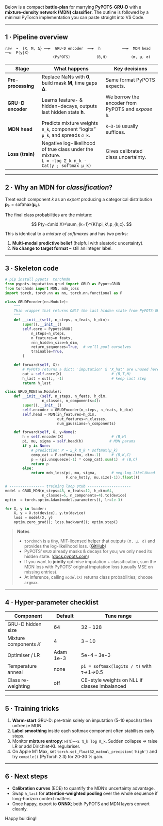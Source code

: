 Below is a compact **battle-plan** for marrying **PyPOTS-GRU-D** with a **mixture-density network (MDN) classifier**.
The outline is followed by a minimal PyTorch implementation you can paste straight into VS Code.

---

## 1 · Pipeline overview

```
raw  →  {X, M, Δ} ──►  GRU-D encoder  ──►  h          ──►  MDN head  ──►  P(y|X)
                      (PyPOTS)            (B,H)           (π, μ, σ)
```

| Stage              | What happens                                                                                          | Key decisions                                       |
| ------------------ | ----------------------------------------------------------------------------------------------------- | --------------------------------------------------- |
| **Pre-processing** | Replace NaNs with **0**, build mask **M**, time gaps **Δ**.                                           | Same format PyPOTS expects.                         |
| **GRU-D encoder**  | Learns feature- & hidden-decays, outputs last hidden state **h**.                                     | We borrow the encoder from PyPOTS and *expose* `h`. |
| **MDN head**       | Predicts mixture weights `π_k`, component “logits” `μ_k`, and spreads `σ_k`.                          | `K∼3-10` usually suffices.                          |
| **Loss (train)**   | Negative log-likelihood of true class under the mixture.<br>`L = −log Σ_k π_k · Cat(y ; softmax μ_k)` | Gives calibrated class uncertainty.                 |

---

## 2 · Why an MDN for *classification*?

Treat each component $k$ as an *expert* producing a categorical distribution
$\mathbf{p}_k = \text{softmax}(\boldsymbol\mu_k)$.

The final class probabilities are the mixture:

$$
P(y=c\mid X)=\sum_{k=1}^{K}\pi_k\,p_{k,c}.
$$

This is identical to a *mixture of softmaxes* and has two perks:

1. **Multi-modal predictive belief** (helpful with aleatoric uncertainty).
2. **No change to target format** – still an integer label.

---

## 3 · Skeleton code

```python
# pip install pypots  torchmdn
from pypots.imputation.grud import GRUD as PypotsGRUD
from torchmdn import MDN, mdn_loss
import torch, torch.nn as nn, torch.nn.functional as F

class GRUDEncoder(nn.Module):
    """
    Thin wrapper that returns ONLY the last hidden state from PyPOTS-GRU-D.
    """
    def __init__(self, n_steps, n_feats, h_dim):
        super().__init__()
        self.core = PypotsGRUD(
            n_steps=n_steps,
            n_features=n_feats,
            rnn_hidden_size=h_dim,
            return_sequences=True,  # we’ll pool ourselves
            trainable=True,
        )

    def forward(self, X):
        # PyPOTS returns a dict; 'imputation' & 'X_hat' are unused here
        out = self.core(X)                       # (B,T,H)
        h_last = out[:, -1]                      # keep last step
        return h_last

class GRUD_MDN(nn.Module):
    def __init__(self, n_steps, n_feats, h_dim,
                 n_classes, n_components=4):
        super().__init__()
        self.encoder = GRUDEncoder(n_steps, n_feats, h_dim)
        self.head = MDN(in_features=h_dim,
                        out_features=n_classes,
                        num_gaussians=n_components)

    def forward(self, X, y=None):
        h = self.encoder(X)                      # (B,H)
        pi, mu, sigma = self.head(h)            # MDN params
        if y is None:
            # prediction: P = Σ_k π_k * softmax(μ_k)
            comp_cat = F.softmax(mu, dim=-1)     # (B,K,C)
            p = (pi.unsqueeze(-1) * comp_cat).sum(1)  # (B,C)
            return p
        else:
            return mdn_loss(pi, mu, sigma,       # neg-log-likelihood
                            F.one_hot(y, mu.size(-1)).float())

# ---------------- training loop stub --------------------
model = GRUD_MDN(n_steps=48, n_feats=12, h_dim=64,
                 n_classes=5, n_components=4).to(device)
optim  = torch.optim.Adam(model.parameters(), lr=1e-3)

for X, y in loader:
    X, y = X.to(device), y.to(device)
    loss = model(X, y)
    optim.zero_grad(); loss.backward(); optim.step()
```

> **Notes**
>
> * `torchmdn` is a tiny, MIT-licensed helper that outputs `(π, μ, σ)` and provides the log-likelihood loss. ([GitHub][1])
> * PyPOTS’ `GRUD` already masks & decays for you; we only need its hidden state. ([docs.pypots.com][2])
> * If you want to **jointly** optimise imputation + classification, sum the MDN loss with PyPOTS’ original imputation loss (usually MSE on missing entries).
> * At inference, calling `model(X)` returns class probabilities; choose `argmax`.

---

## 4 · Hyper-parameter checklist

| Component              | Default   | Tune range                                    |
| ---------------------- | --------- | --------------------------------------------- |
| GRU-D hidden size      | 64        | 32 – 128                                      |
| Mixture components $K$ | 4         | 3 – 10                                        |
| Optimiser / LR         | Adam 1e-3 | 5e-4 – 3e-3                                   |
| Temperature anneal     | none      | `pi = softmax(logits / τ)` with τ→1→0.5       |
| Class re-weighting     | off       | CE-style weights on NLL if classes imbalanced |

---

## 5 · Training tricks

1. **Warm-start** GRU-D: pre-train solely on imputation (5-10 epochs) then unfreeze MDN.
2. **Label smoothing** inside each softmax component often stabilises early steps.
3. Monitor **mixture entropy**:
   `H(π)=−Σ π_k log π_k`. Sudden collapse ⇒ raise LR or add Dirichlet-KL regulariser.
4. On Apple M1 Max, set `torch.set_float32_matmul_precision('high')` and try `compile()` (PyTorch 2.3) for 20-30 % gain.

---

## 6 · Next steps

* **Calibration curves** (ECE) to quantify the MDN’s uncertainty advantage.
* Swap `h_last` for **attention-weighted pooling** over the whole sequence if long-horizon context matters.
* Once happy, export to **ONNX**; both PyPOTS and MDN layers convert cleanly.

Happy building!

[1]: https://github.com/tnwei/torchmdn?utm_source=chatgpt.com "tnwei/torchmdn: A simple module for Mixture Density Networks in ..."
[2]: https://docs.pypots.com/en/latest/_modules/pypots/imputation/grud/model.html?utm_source=chatgpt.com "Source code for pypots.imputation.grud.model"
